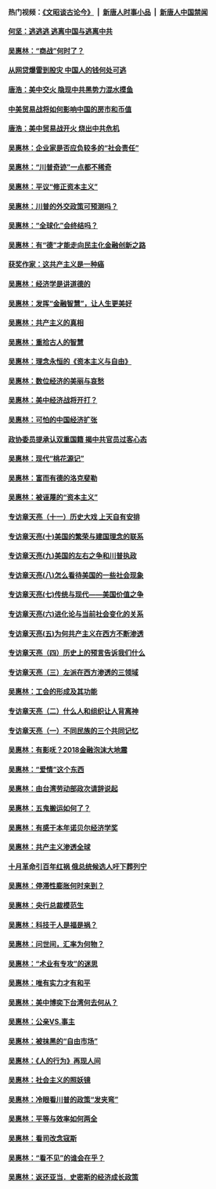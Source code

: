 #### 热门视频：[《文昭谈古论今》](https://github.com/gfw-breaker/wenzhao/blob/master/README.md?t=10200333) &nbsp;|&nbsp; [新唐人时事小品](https://github.com/gfw-breaker/ntdtv-comedy/blob/master/README.md?t=10200333) &nbsp;|&nbsp; [新唐人中国禁闻](https://github.com/gfw-breaker/ntdtv-news/blob/master/README.md?t=10200333)

#### [何坚：逃逃逃 逃离中国与逃离中共](../pages/nsc423/n10592891.md?t=10200333) 

#### [吴惠林：“商战”何时了？](../pages/nsc423/n10573558.md?t=10200333) 

#### [从网贷爆雷到股灾 中国人的钱何处可逃](../pages/nsc423/n10572800.md?t=10200333) 

#### [唐浩：美中交火 隐现中共黑势力混水摸鱼](../pages/nsc423/n10544040.md?t=10200333) 

#### [中美贸易战将如何影响中国的房市和币值](../pages/nsc423/n10543697.md?t=10200333) 

#### [唐浩：美中贸易战开火 烧出中共危机](../pages/nsc423/n10540126.md?t=10200333) 

#### [吴惠林：企业家是否应负较多的“社会责任”](../pages/nsc423/n10535022.md?t=10200333) 

#### [吴惠林：“川普奇迹”一点都不稀奇](../pages/nsc423/n10512808.md?t=10200333) 

#### [吴惠林：平议“修正资本主义”](../pages/nsc423/n10495724.md?t=10200333) 

#### [吴惠林：川普的外交政策可预测吗？](../pages/nsc423/n10462387.md?t=10200333) 

#### [吴惠林：“全球化”会终结吗？](../pages/nsc423/n10452838.md?t=10200333) 

#### [吴惠林：有“德”才能走向民主化金融创新之路](../pages/nsc423/n10432292.md?t=10200333) 

#### [获奖作家：这共产主义是一种癌](../pages/nsc423/n10431541.md?t=10200333) 

#### [吴惠林：经济学是讲道德的](../pages/nsc423/n10398014.md?t=10200333) 

#### [吴惠林：发挥“金融智慧”，让人生更美好](../pages/nsc423/n10375019.md?t=10200333) 

#### [吴惠林：共产主义的真相](../pages/nsc423/n10351394.md?t=10200333) 

#### [吴惠林：重拾古人的智慧](../pages/nsc423/n10337691.md?t=10200333) 

#### [吴惠林：理念永恒的《资本主义与自由》](../pages/nsc423/n10316274.md?t=10200333) 

#### [吴惠林：数位经济的美丽与哀愁](../pages/nsc423/n10292946.md?t=10200333) 

#### [吴惠林：美中经济战将开打？](../pages/nsc423/n10258825.md?t=10200333) 

#### [吴惠林：可怕的中国经济扩张](../pages/nsc423/n10219147.md?t=10200333) 

#### [政协委员提承认双重国籍 揭中共官员过客心态](../pages/nsc423/n10208809.md?t=10200333) 

#### [吴惠林：现代“桃花源记”](../pages/nsc423/n10185234.md?t=10200333) 

#### [吴惠林：富而有德的洛克斐勒](../pages/nsc423/n10142264.md?t=10200333) 

#### [吴惠林：被诬蔑的“资本主义”](../pages/nsc423/n10124816.md?t=10200333) 

#### [专访章天亮（十一）历史大戏 上天自有安排](../pages/nsc423/n10094905.md?t=10200333) 

#### [专访章天亮(十)美国的繁荣与建国理念的联系](../pages/nsc423/n10094899.md?t=10200333) 

#### [专访章天亮(九)美国的左右之争和川普执政](../pages/nsc423/n10094889.md?t=10200333) 

#### [专访章天亮(八)怎么看待美国的一些社会现象](../pages/nsc423/n10094857.md?t=10200333) 

#### [专访章天亮(七)传统与现代——美国价值之争](../pages/nsc423/n10093140.md?t=10200333) 

#### [专访章天亮(六)进化论与当前社会变化的关系](../pages/nsc423/n10092036.md?t=10200333) 

#### [专访章天亮(五)为何共产主义在西方不断渗透](../pages/nsc423/n10083620.md?t=10200333) 

#### [专访章天亮（四）历史上的预言告诉我们什么](../pages/nsc423/n10083606.md?t=10200333) 

#### [专访章天亮（三）左派在西方渗透的三领域](../pages/nsc423/n10081115.md?t=10200333) 

#### [吴惠林：工会的形成及其功能](../pages/nsc423/n10080633.md?t=10200333) 

#### [专访章天亮（二）什么人和组织让人背离神](../pages/nsc423/n10076637.md?t=10200333) 

#### [专访章天亮（一）不同民族的三个共同记忆](../pages/nsc423/n10074188.md?t=10200333) 

#### [吴惠林：有影呒？2018金融泡沫大地震](../pages/nsc423/n10040534.md?t=10200333) 

#### [吴惠林：“爱情”这个东西](../pages/nsc423/n10019423.md?t=10200333) 

#### [吴惠林：由台湾劳动部政次请辞说起](../pages/nsc423/n9979679.md?t=10200333) 

#### [吴惠林：五鬼搬运如何了？](../pages/nsc423/n9925338.md?t=10200333) 

#### [吴惠林：有感于本年诺贝尔经济学奖](../pages/nsc423/n9871883.md?t=10200333) 

#### [吴惠林：共产主义渗透全球](../pages/nsc423/n9812748.md?t=10200333) 

#### [十月革命引百年红祸 俄总统候选人吁下葬列宁](../pages/nsc423/n9810182.md?t=10200333) 

#### [吴惠林：停滞性膨胀何时来到？](../pages/nsc423/n9764136.md?t=10200333) 

#### [吴惠林：央行总裁模范生](../pages/nsc423/n9728134.md?t=10200333) 

#### [吴惠林：科技于人是福是祸？](../pages/nsc423/n9672982.md?t=10200333) 

#### [吴惠林：问世间，汇率为何物？](../pages/nsc423/n9621788.md?t=10200333) 

#### [吴惠林：“术业有专攻”的迷思](../pages/nsc423/n9580363.md?t=10200333) 

#### [吴惠林：唯有实力才有和平](../pages/nsc423/n9529599.md?t=10200333) 

#### [吴惠林：美中博奕下台湾何去何从？](../pages/nsc423/n9483598.md?t=10200333) 

#### [吴惠林：公亲VS.事主](../pages/nsc423/n9425637.md?t=10200333) 

#### [吴惠林：被抹黑的“自由市场”](../pages/nsc423/n9351545.md?t=10200333) 

#### [吴惠林：《人的行为》再现人间](../pages/nsc423/n9296339.md?t=10200333) 

#### [吴惠林：社会主义的照妖镜](../pages/nsc423/n9243460.md?t=10200333) 

#### [吴惠林：冷眼看川普的政策“发夹弯”](../pages/nsc423/n9120684.md?t=10200333) 

#### [吴惠林：平等与效率如何两全](../pages/nsc423/n9075430.md?t=10200333) 

#### [吴惠林：看司改念寇斯](../pages/nsc423/n9024915.md?t=10200333) 

#### [吴惠林：“看不见”的谁会在乎？](../pages/nsc423/n8977488.md?t=10200333) 

#### [吴惠林：返还亚当．史密斯的经济成长政策](../pages/nsc423/n8931896.md?t=10200333) 

